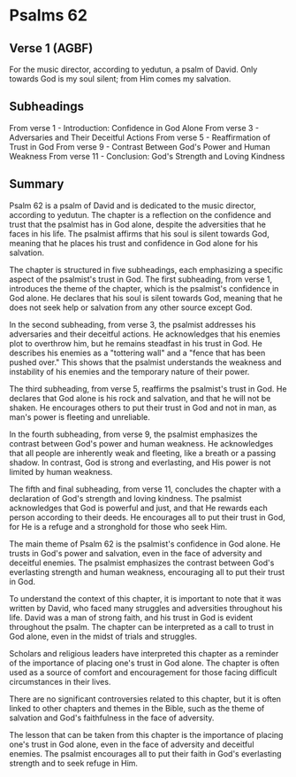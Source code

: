 # Psalms 62

## Verse 1 (AGBF)

For the music director, according to yedutun, a psalm of David. Only towards God is my soul silent; from Him comes my salvation.

## Subheadings

From verse 1 - Introduction: Confidence in God Alone
From verse 3 - Adversaries and Their Deceitful Actions
From verse 5 - Reaffirmation of Trust in God
From verse 9 - Contrast Between God's Power and Human Weakness
From verse 11 - Conclusion: God's Strength and Loving Kindness

## Summary

Psalm 62 is a psalm of David and is dedicated to the music director, according to yedutun. The chapter is a reflection on the confidence and trust that the psalmist has in God alone, despite the adversities that he faces in his life. The psalmist affirms that his soul is silent towards God, meaning that he places his trust and confidence in God alone for his salvation.

The chapter is structured in five subheadings, each emphasizing a specific aspect of the psalmist's trust in God. The first subheading, from verse 1, introduces the theme of the chapter, which is the psalmist's confidence in God alone. He declares that his soul is silent towards God, meaning that he does not seek help or salvation from any other source except God.

In the second subheading, from verse 3, the psalmist addresses his adversaries and their deceitful actions. He acknowledges that his enemies plot to overthrow him, but he remains steadfast in his trust in God. He describes his enemies as a "tottering wall" and a "fence that has been pushed over." This shows that the psalmist understands the weakness and instability of his enemies and the temporary nature of their power.

The third subheading, from verse 5, reaffirms the psalmist's trust in God. He declares that God alone is his rock and salvation, and that he will not be shaken. He encourages others to put their trust in God and not in man, as man's power is fleeting and unreliable.

In the fourth subheading, from verse 9, the psalmist emphasizes the contrast between God's power and human weakness. He acknowledges that all people are inherently weak and fleeting, like a breath or a passing shadow. In contrast, God is strong and everlasting, and His power is not limited by human weakness.

The fifth and final subheading, from verse 11, concludes the chapter with a declaration of God's strength and loving kindness. The psalmist acknowledges that God is powerful and just, and that He rewards each person according to their deeds. He encourages all to put their trust in God, for He is a refuge and a stronghold for those who seek Him.

The main theme of Psalm 62 is the psalmist's confidence in God alone. He trusts in God's power and salvation, even in the face of adversity and deceitful enemies. The psalmist emphasizes the contrast between God's everlasting strength and human weakness, encouraging all to put their trust in God.

To understand the context of this chapter, it is important to note that it was written by David, who faced many struggles and adversities throughout his life. David was a man of strong faith, and his trust in God is evident throughout the psalm. The chapter can be interpreted as a call to trust in God alone, even in the midst of trials and struggles.

Scholars and religious leaders have interpreted this chapter as a reminder of the importance of placing one's trust in God alone. The chapter is often used as a source of comfort and encouragement for those facing difficult circumstances in their lives.

There are no significant controversies related to this chapter, but it is often linked to other chapters and themes in the Bible, such as the theme of salvation and God's faithfulness in the face of adversity.

The lesson that can be taken from this chapter is the importance of placing one's trust in God alone, even in the face of adversity and deceitful enemies. The psalmist encourages all to put their faith in God's everlasting strength and to seek refuge in Him.
